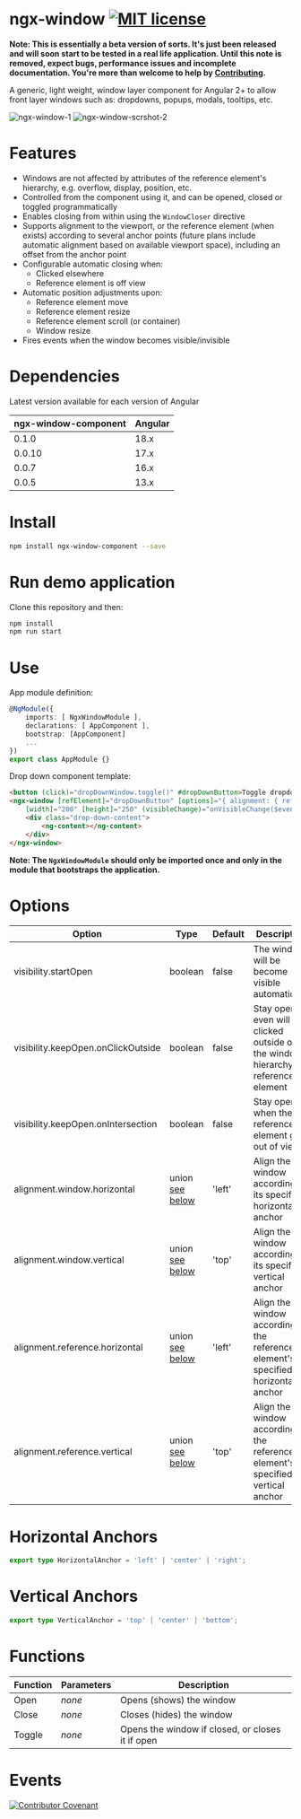 # ngx-window [![MIT license](http://img.shields.io/badge/license-MIT-brightgreen.svg)](http://opensource.org/licenses/MIT)

**Note: This is essentially a beta version of sorts. It's just been released and will soon start to be tested in a real life application. Until this note is removed, expect bugs, performance issues and incomplete documentation. You're more than welcome to help by [Contributing][contrib].**

A generic, light weight, window layer component for Angular 2+ to allow front layer windows such as: dropdowns, popups, modals, tooltips, etc.
  
![ngx-window-1](https://github.com/user-attachments/assets/3c64d4e7-853d-4ade-9359-72de2c2ae365)
![ngx-window-scrshot-2](https://github.com/user-attachments/assets/a344f3e3-9a60-4273-90b5-4a8614b173a0)

# Features

- Windows are not affected by attributes of the reference element's hierarchy, e.g. overflow, display, position, etc.
- Controlled from the component using it, and can be opened, closed or toggled programmatically
- Enables closing from within using the `WindowCloser` directive
- Supports alignment to the viewport, or the reference element (when exists) according to several anchor points (future plans include automatic alignment based on available viewport space), including an offset from the anchor point
- Configurable automatic closing when:
    - Clicked elsewhere
    - Reference element is off view
- Automatic position adjustments upon:
    - Reference element move
    - Reference element resize
    - Reference element scroll (or container)
    - Window resize
- Fires events when the window becomes visible/invisible

# Dependencies

Latest version available for each version of Angular

| ngx-window-component | Angular |
| -------------------- | ------- |
| 0.1.0                | 18.x    |
| 0.0.10               | 17.x    |
| 0.0.7                | 16.x    |
| 0.0.5                | 13.x    |

# Install

```bash
npm install ngx-window-component --save
```

# Run demo application

Clone this repository and then:

```bash
npm install
npm run start
```

# Use

App module definition:
```typescript
@NgModule({
    imports: [ NgxWindowModule ],
    declarations: [ AppComponent ],
    bootstrap: [AppComponent]
    ...
})
export class AppModule {}
```

Drop down component template:
```html
<button (click)="dropDownWindow.toggle()" #dropDownButton>Toggle dropdown</button>
<ngx-window [refElement]="dropDownButton" [options]="{ alignment: { reference: { vertical: 'bottom' } } }"
    [width]="200" [height]="250" (visibleChange)="onVisibleChange($event)" #dropDownWindow>
    <div class="drop-down-content">
        <ng-content></ng-content>
    </div>
</ngx-window>
```

**Note: The ```NgxWindowModule``` should only be imported once and only in the module that bootstraps the application.**

# Options

| Option                             | Type    								  | Default | Description                                     									|
| ---------------------------------- | -------------------------------------- | ------- | --------------------------------------------------------------------------------- |
| visibility.startOpen               | boolean 								  | false   | The window will be become visible automatically 									|
| visibility.keepOpen.onClickOutside | boolean 								  | false   | Stay open even will clicked outside of the window hierarchy or reference element  |
| visibility.keepOpen.onIntersection | boolean 								  | false   | Stay open when the reference element gets out of view 							|
| alignment.window.horizontal        | union [see below](#horizontal-anchors) | 'left'  | Align the window according to its specified horizontal anchor 					|
| alignment.window.vertical          | union [see below](#vertical-anchors)   | 'top'   | Align the window according to its specified vertical anchor 						|
| alignment.reference.horizontal     | union [see below](#horizontal-anchors) | 'left'  | Align the window according to the reference element's specified horizontal anchor |
| alignment.reference.vertical       | union [see below](#vertical-anchors)   | 'top'   | Align the window according to the reference element's specified vertical anchor   |

# Horizontal Anchors

```typescript
export type HorizontalAnchor = 'left' | 'center' | 'right';
```

# Vertical Anchors

```typescript
export type VerticalAnchor = 'top' | 'center' | 'bottom';
```

# Functions

| Function | Parameters | Description                                      |
| -------- | ---------- | ------------------------------------------------ |
| Open     | *none*     | Opens (shows) the window                         |
| Close    | *none*     | Closes (hides) the window                        |
| Toggle   | *none*     | Opens the window if closed, or closes it if open |

# Events


[contrib]: https://github.com/ethan-far/ngx-window/CONTRIBUTING.md

[![Contributor Covenant](https://img.shields.io/badge/Contributor%20Covenant-2.1-4baaaa.svg)](CODE_OF_CONDUCT.md)

